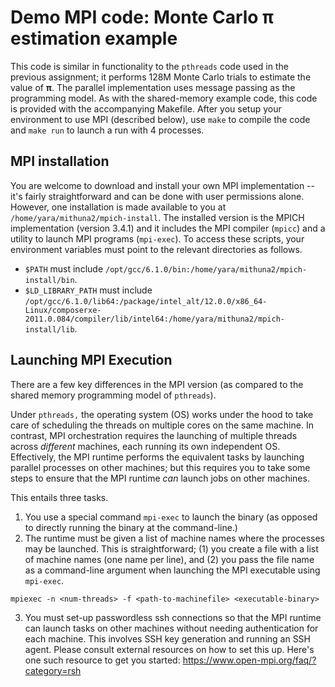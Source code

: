 # Demo MPI code: Monte Carlo &pi; estimation example

This code is similar in functionality to the `pthreads` code used in the previous assignment; it performs 128M Monte Carlo trials to estimate the value of **&pi;**. The parallel implementation uses message passing as the programming model. As with the shared-memory example code, this code is provided with the accompanying Makefile. After you setup your environment to use MPI (described below), use `make` to compile the code and `make run` to launch a run with 4 processes. 

## MPI installation
You are welcome to download and install your own MPI implementation -- it's fairly straightforward and can be done with user permissions alone. However, one installation is made available to you at `/home/yara/mithuna2/mpich-install`. The installed version is the MPICH implementation (version 3.4.1) and it includes the MPI compiler (`mpicc`) and a utility to launch MPI programs (`mpi-exec`). To access these scripts, your environment variables must point to the relevant directories as follows.

* `$PATH` must include `/opt/gcc/6.1.0/bin:/home/yara/mithuna2/mpich-install/bin`.
* `$LD_LIBRARY_PATH` must include `/opt/gcc/6.1.0/lib64:/package/intel_alt/12.0.0/x86_64-Linux/composerxe-2011.0.084/compiler/lib/intel64:/home/yara/mithuna2/mpich-install/lib`.

## Launching MPI Execution
There are a few key differences in the MPI version (as compared to the shared memory programming model of `pthreads`). 

Under `pthreads,` the operating system (OS) works under the hood to take care of scheduling the threads on multiple cores on the same machine. In contrast, MPI orchestration requires the launching of multiple threads across _different_ machines, each running its own independent OS. Effectively, the MPI runtime performs the equivalent tasks by launching parallel processes on other machines; but this requires you to take some steps to ensure that the MPI runtime _can_ launch jobs on other machines. 

This entails three tasks.
1. You use a special command `mpi-exec` to launch the binary (as opposed to directly running the binary at the command-line.)
2. The runtime must be given a list of machine names where the processes may be launched. This is straightforward; (1) you create a file with a list of machine names (one name per line), and (2) you pass the file name as a command-line argument when launching the MPI executable using `mpi-exec`. 
```
mpiexec -n <num-threads> -f <path-to-machinefile> <executable-binary>
```
3. You must set-up passwordless ssh connections so that the MPI runtime can launch tasks on other machines without needing authentication for each machine. This involves SSH key generation and running an SSH agent. Please consult external resources on how to set this up. Here's one such resource to get you started: https://www.open-mpi.org/faq/?category=rsh 

